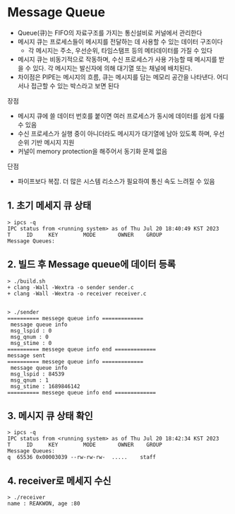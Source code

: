 # Message Queue
- Queue(큐)는 FIFO의 자료구조를 가지는 통신설비로 커널에서 관리한다
- 메시지 큐는 프로세스들이 메시지를 전달하는 데 사용할 수 있는 데이터 구조이다
    - 각 메시지는 주소, 우선순위, 타임스탬프 등의 메타데이터를 가질 수 있다
- 메시지 큐는 비동기적으로 작동하며, 수신 프로세스가 사용 가능할 때 메시지를 받을 수 있다. 각 메시지는 발신자에 의해 대기열 또는 채널에 배치된다.
- 차이점은 PIPE는 메시지의 흐름, 큐는 메시지를 담는 메모리 공간을 나타낸다. 어디서나 접근할 수 있는 박스라고 보면 된다

장점
- 메시지 큐에 쓸 데이터 번호를 붙이면 여러 프로세스가 동시에 데이터를 쉽게 다룰 수 있음
- 수신 프로세스가 실행 중이 아니더라도 메시지가 대기열에 남아 있도록 하며, 우선순위 기반 메시지 지원
- 커널이 memory protection을 해주어서 동기화 문제 없음

단점
- 파이프보다 복잡. 더 많은 시스템 리소스가 필요하여 통신 속도 느려질 수 있음

## 1. 초기 메세지 큐 상태
```
> ipcs -q
IPC status from <running system> as of Thu Jul 20 18:40:49 KST 2023
T     ID     KEY        MODE       OWNER    GROUP
Message Queues:

```


## 2. 빌드 후 Message queue에 데이터 등록
```
> ./build.sh
+ clang -Wall -Wextra -o sender sender.c
+ clang -Wall -Wextra -o receiver receiver.c


> ./sender
========== messege queue info =============
 message queue info
 msg_lspid : 0
 msg_qnum : 0
 msg_stime : 0
========== messege queue info end =============
message sent
========== messege queue info =============
 message queue info
 msg_lspid : 84539
 msg_qnum : 1
 msg_stime : 1689846142
========== messege queue info end =============
```

## 3. 메시지 큐 상태 확인
```
> ipcs -q
IPC status from <running system> as of Thu Jul 20 18:42:34 KST 2023
T     ID     KEY        MODE       OWNER    GROUP
Message Queues:
q  65536 0x00003039 --rw-rw-rw-  .....    staff
```

## 4. receiver로 메세지 수신
```
> ./receiver
name : REAKWON, age :80
```